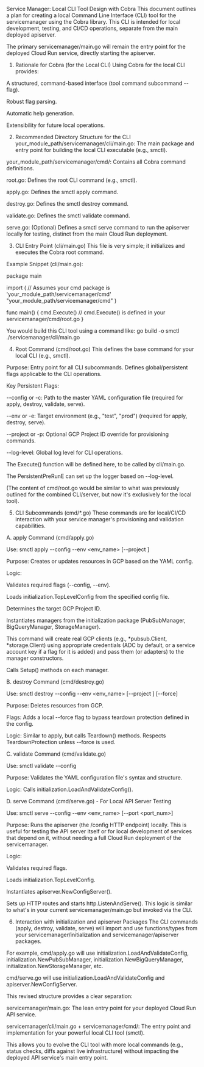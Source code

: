 Service Manager: Local CLI Tool Design with Cobra
This document outlines a plan for creating a local Command Line Interface (CLI) tool for the servicemanager using the Cobra library. This CLI is intended for local development, testing, and CI/CD operations, separate from the main deployed apiserver.

The primary servicemanager/main.go will remain the entry point for the deployed Cloud Run service, directly starting the apiserver.

1. Rationale for Cobra (for the Local CLI)
   Using Cobra for the local CLI provides:

A structured, command-based interface (tool command subcommand --flag).

Robust flag parsing.

Automatic help generation.

Extensibility for future local operations.

2. Recommended Directory Structure for the CLI
   your_module_path/servicemanager/cli/main.go: The main package and entry point for building the local CLI executable (e.g., smctl).

your_module_path/servicemanager/cmd/: Contains all Cobra command definitions.

root.go: Defines the root CLI command (e.g., smctl).

apply.go: Defines the smctl apply command.

destroy.go: Defines the smctl destroy command.

validate.go: Defines the smctl validate command.

serve.go: (Optional) Defines a smctl serve command to run the apiserver locally for testing, distinct from the main Cloud Run deployment.

3. CLI Entry Point (cli/main.go)
   This file is very simple; it initializes and executes the Cobra root command.

Example Snippet (cli/main.go):

package main

import (
// Assumes your cmd package is 'your_module_path/servicemanager/cmd'
"your_module_path/servicemanager/cmd"
)

func main() {
cmd.Execute() // cmd.Execute() is defined in your servicemanager/cmd/root.go
}

You would build this CLI tool using a command like: go build -o smctl ./servicemanager/cli/main.go

4. Root Command (cmd/root.go)
   This defines the base command for your local CLI (e.g., smctl).

Purpose: Entry point for all CLI subcommands. Defines global/persistent flags applicable to the CLI operations.

Key Persistent Flags:

--config or -c: Path to the master YAML configuration file (required for apply, destroy, validate, serve).

--env or -e: Target environment (e.g., "test", "prod") (required for apply, destroy, serve).

--project or -p: Optional GCP Project ID override for provisioning commands.

--log-level: Global log level for CLI operations.

The Execute() function will be defined here, to be called by cli/main.go.

The PersistentPreRunE can set up the logger based on --log-level.

(The content of cmd/root.go would be similar to what was previously outlined for the combined CLI/server, but now it's exclusively for the local tool).

5. CLI Subcommands (cmd/*.go)
   These commands are for local/CI/CD interaction with your service manager's provisioning and validation capabilities.

A. apply Command (cmd/apply.go)

Use: smctl apply --config <path> --env <env_name> [--project <id>]

Purpose: Creates or updates resources in GCP based on the YAML config.

Logic:

Validates required flags (--config, --env).

Loads initialization.TopLevelConfig from the specified config file.

Determines the target GCP Project ID.

Instantiates managers from the initialization package (PubSubManager, BigQueryManager, StorageManager).

This command will create real GCP clients (e.g., *pubsub.Client, *storage.Client) using appropriate credentials (ADC by default, or a service account key if a flag for it is added) and pass them (or adapters) to the manager constructors.

Calls Setup() methods on each manager.

B. destroy Command (cmd/destroy.go)

Use: smctl destroy --config <path> --env <env_name> [--project <id>] [--force]

Purpose: Deletes resources from GCP.

Flags: Adds a local --force flag to bypass teardown protection defined in the config.

Logic: Similar to apply, but calls Teardown() methods. Respects TeardownProtection unless --force is used.

C. validate Command (cmd/validate.go)

Use: smctl validate --config <path>

Purpose: Validates the YAML configuration file's syntax and structure.

Logic: Calls initialization.LoadAndValidateConfig().

D. serve Command (cmd/serve.go) - For Local API Server Testing

Use: smctl serve --config <path> --env <env_name> [--port <port_num>]

Purpose: Runs the apiserver (the /config HTTP endpoint) locally. This is useful for testing the API server itself or for local development of services that depend on it, without needing a full Cloud Run deployment of the servicemanager.

Logic:

Validates required flags.

Loads initialization.TopLevelConfig.

Instantiates apiserver.NewConfigServer().

Sets up HTTP routes and starts http.ListenAndServe(). This logic is similar to what's in your current servicemanager/main.go but invoked via the CLI.

6. Interaction with initialization and apiserver Packages
   The CLI commands (apply, destroy, validate, serve) will import and use functions/types from your servicemanager/initialization and servicemanager/apiserver packages.

For example, cmd/apply.go will use initialization.LoadAndValidateConfig, initialization.NewPubSubManager, initialization.NewBigQueryManager, initialization.NewStorageManager, etc.

cmd/serve.go will use initialization.LoadAndValidateConfig and apiserver.NewConfigServer.

This revised structure provides a clear separation:

servicemanager/main.go: The lean entry point for your deployed Cloud Run API service.

servicemanager/cli/main.go + servicemanager/cmd/: The entry point and implementation for your powerful local CLI tool (smctl).

This allows you to evolve the CLI tool with more local commands (e.g., status checks, diffs against live infrastructure) without impacting the deployed API service's main entry point.
